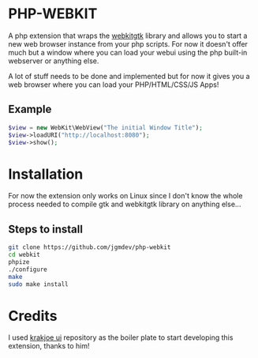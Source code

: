 # PHP-WEBKIT

A php extension that wraps the [webkitgtk](https://webkitgtk.org/) library and 
allows you to start a new web browser instance from your php scripts. For now 
it doesn't offer much but a window where you can load your webui using the php 
built-in webserver or anything else.

A lot of stuff needs to be done and implemented but for now it gives you a web
browser where you can load your PHP/HTML/CSS/JS Apps!

## Example

```php
$view = new WebKit\WebView("The initial Window Title");
$view->loadURI("http://localhost:8080");
$view->show();
```

# Installation

For now the extension only works on Linux since I don't know the whole process
needed to compile gtk and webkitgtk library on anything else...

## Steps to install

```sh
git clone https://github.com/jgmdev/php-webkit
cd webkit
phpize
./configure
make
sudo make install
```

# Credits

I used [krakjoe ui](https://github.com/krakjoe/ui) repository as the boiler 
plate to start developing this extension, thanks to him!